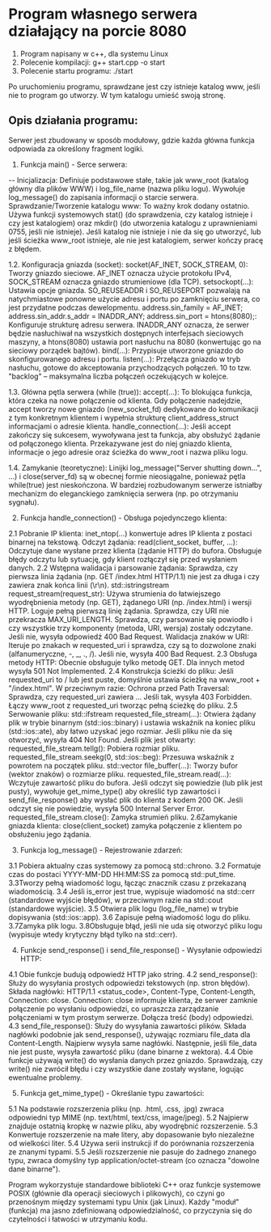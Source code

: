 # Program własnego serwera działający na porcie 8080

1. Program napisany w c++, dla systemu Linux
2. Polecenie kompilacji: g++ start.cpp -o start
3. Polecenie startu programu: ./start

Po uruchomieniu programu, sprawdzane jest czy istnieje katalog www,
jeśli nie to program go utworzy. W tym katalogu umieść swoją stronę.

## Opis działania programu:
Serwer jest zbudowany w sposób modułowy, gdzie każda główna funkcja odpowiada za określony fragment logiki.

1. Funkcja main() - Serce serwera:

-- Inicjalizacja:
Definiuje podstawowe stałe, takie jak www_root (katalog główny dla plików WWW) i log_file_name (nazwa pliku logu).
Wywołuje log_message() do zapisania informacji o starcie serwera.
Sprawdzanie/Tworzenie katalogu www: To ważny krok dodany ostatnio. Używa funkcji systemowych stat() (do sprawdzenia, czy katalog istnieje i czy jest katalogiem) oraz mkdir() (do utworzenia katalogu z uprawnieniami 0755, jeśli nie istnieje).     Jeśli katalog nie istnieje i nie da się go utworzyć, lub jeśli ścieżka www_root istnieje, ale nie jest katalogiem, serwer kończy pracę z błędem.

1.2. Konfiguracja gniazda (socket):
socket(AF_INET, SOCK_STREAM, 0): Tworzy gniazdo sieciowe. AF_INET oznacza użycie protokołu IPv4, SOCK_STREAM oznacza gniazdo strumieniowe (dla TCP).
setsockopt(...): Ustawia opcje gniazda. SO_REUSEADDR i SO_REUSEPORT pozwalają na natychmiastowe ponowne użycie adresu i portu po zamknięciu serwera, co jest przydatne podczas dewelopmentu.
address.sin_family = AF_INET; address.sin_addr.s_addr = INADDR_ANY; address.sin_port = htons(8080);: Konfiguruje strukturę adresu serwera. INADDR_ANY oznacza, że serwer będzie nasłuchiwał na wszystkich dostępnych interfejsach sieciowych maszyny, a htons(8080) ustawia port nasłuchu na 8080 (konwertując go na sieciowy porządek bajtów).
bind(...): Przypisuje utworzone gniazdo do skonfigurowanego adresu i portu.
listen(...): Przełącza gniazdo w tryb nasłuchu, gotowe do akceptowania przychodzących połączeń. 10 to tzw. "backlog" – maksymalna liczba połączeń oczekujących w kolejce.

1.3. Główna pętla serwera (while (true)):
accept(...): To blokująca funkcja, która czeka na nowe połączenie od klienta. Gdy połączenie nadejdzie, accept tworzy nowe gniazdo (new_socket_fd) dedykowane do komunikacji z tym konkretnym klientem i wypełnia strukturę client_address_struct informacjami o adresie klienta.
handle_connection(...): Jeśli accept zakończy się sukcesem, wywoływana jest ta funkcja, aby obsłużyć żądanie od połączonego klienta. Przekazywane jest do niej gniazdo klienta, informacje o jego adresie oraz ścieżka do www_root i nazwa pliku logu.

1.4. Zamykanie (teoretyczne): Linijki log_message("Server shutting down...", ...) i close(server_fd) są w obecnej formie nieosiągalne, ponieważ pętla while(true) jest nieskończona. W bardziej rozbudowanym serwerze istniałby mechanizm do eleganckiego zamknięcia serwera (np. po otrzymaniu sygnału).

2. Funkcja handle_connection() - Obsługa pojedynczego klienta:

2.1 Pobranie IP klienta: inet_ntop(...) konwertuje adres IP klienta z postaci binarnej na tekstową.
Odczyt żądania:
read(client_socket, buffer, ...): Odczytuje dane wysłane przez klienta (żądanie HTTP) do bufora.
Obsługuje błędy odczytu lub sytuację, gdy klient rozłączył się przed wysłaniem danych.
2.2 Wstępna walidacja i parsowanie żądania:
Sprawdza, czy pierwsza linia żądania (np. GET /index.html HTTP/1.1) nie jest za długa i czy zawiera znak końca linii (\r\n).
std::istringstream request_stream(request_str): Używa strumienia do łatwiejszego wyodrębnienia metody (np. GET), żądanego URI (np. /index.html) i wersji HTTP.
Loguje pełną pierwszą linię żądania.
Sprawdza, czy URI nie przekracza MAX_URI_LENGTH.
Sprawdza, czy parsowanie się powiodło i czy wszystkie trzy komponenty (metoda, URI, wersja) zostały odczytane. Jeśli nie, wysyła odpowiedź 400 Bad Request.
Walidacja znaków w URI: Iteruje po znakach w requested_uri i sprawdza, czy są to dozwolone znaki (alfanumeryczne, -, _, ., /). Jeśli nie, wysyła 400 Bad Request.
2.3 Obsługa metody HTTP:
Obecnie obsługuje tylko metodę GET. Dla innych metod wysyła 501 Not Implemented.
2.4 Konstrukcja ścieżki do pliku:
Jeśli requested_uri to / lub jest puste, domyślnie ustawia ścieżkę na www_root + "/index.html".
W przeciwnym razie:
Ochrona przed Path Traversal: Sprawdza, czy requested_uri zawiera ... Jeśli tak, wysyła 403 Forbidden.
Łączy www_root z requested_uri tworząc pełną ścieżkę do pliku.
2.5 Serwowanie pliku:
std::ifstream requested_file_stream(...): Otwiera żądany plik w trybie binarnym (std::ios::binary) i ustawia wskaźnik na koniec pliku (std::ios::ate), aby łatwo uzyskać jego rozmiar.
Jeśli pliku nie da się otworzyć, wysyła 404 Not Found.
Jeśli plik jest otwarty:
requested_file_stream.tellg(): Pobiera rozmiar pliku.
requested_file_stream.seekg(0, std::ios::beg): Przesuwa wskaźnik z powrotem na początek pliku.
std::vector<char> file_buffer(...): Tworzy bufor (wektor znaków) o rozmiarze pliku.
requested_file_stream.read(...): Wczytuje zawartość pliku do bufora.
Jeśli odczyt się powiedzie (lub plik jest pusty), wywołuje get_mime_type() aby określić typ zawartości i send_file_response() aby wysłać plik do klienta z kodem 200 OK.
Jeśli odczyt się nie powiedzie, wysyła 500 Internal Server Error.
requested_file_stream.close(): Zamyka strumień pliku.
2.6Zamykanie gniazda klienta: close(client_socket) zamyka połączenie z klientem po obsłużeniu jego żądania.

3. Funkcja log_message() - Rejestrowanie zdarzeń:

3.1 Pobiera aktualny czas systemowy za pomocą std::chrono.
3.2 Formatuje czas do postaci YYYY-MM-DD HH:MM:SS za pomocą std::put_time.
3.3Tworzy pełną wiadomość logu, łącząc znacznik czasu z przekazaną wiadomością.
3.4 Jeśli is_error jest true, wypisuje wiadomość na std::cerr (standardowe wyjście błędów), w przeciwnym razie na std::cout (standardowe wyjście).
3.5 Otwiera plik logu (log_file_name) w trybie dopisywania (std::ios::app).
3.6 Zapisuje pełną wiadomość logu do pliku.
3.7Zamyka plik logu.
3.8Obsługuje błąd, jeśli nie uda się otworzyć pliku logu (wypisuje wtedy krytyczny błąd tylko na std::cerr).

4. Funkcje send_response() i send_file_response() - Wysyłanie odpowiedzi HTTP:

4.1 Obie funkcje budują odpowiedź HTTP jako string.
4.2 send_response(): Służy do wysyłania prostych odpowiedzi tekstowych (np. stron błędów).
Składa nagłówki: HTTP/1.1 <status_code>, Content-Type, Content-Length, Connection: close. Connection: close informuje klienta, że serwer zamknie połączenie po wysłaniu odpowiedzi, co upraszcza zarządzanie połączeniami w tym prostym serwerze.
Dołącza treść (body) odpowiedzi.
4.3 send_file_response(): Służy do wysyłania zawartości plików.
Składa nagłówki podobnie jak send_response(), używając rozmiaru file_data dla Content-Length.
Najpierw wysyła same nagłówki.
Następnie, jeśli file_data nie jest puste, wysyła zawartość pliku (dane binarne z wektora).
4.4 Obie funkcje używają write() do wysłania danych przez gniazdo. Sprawdzają, czy write() nie zwrócił błędu i czy wszystkie dane zostały wysłane, logując ewentualne problemy.

5. Funkcja get_mime_type() - Określanie typu zawartości:

5.1 Na podstawie rozszerzenia pliku (np. .html, .css, .jpg) zwraca odpowiedni typ MIME (np. text/html, text/css, image/jpeg).
5.2 Najpierw znajduje ostatnią kropkę w nazwie pliku, aby wyodrębnić rozszerzenie.
5.3 Konwertuje rozszerzenie na małe litery, aby dopasowanie było niezależne od wielkości liter.
5.4 Używa serii instrukcji if do porównania rozszerzenia ze znanymi typami.
5.5 Jeśli rozszerzenie nie pasuje do żadnego znanego typu, zwraca domyślny typ application/octet-stream (co oznacza "dowolne dane binarne").

Program wykorzystuje standardowe biblioteki C++ oraz funkcje systemowe POSIX (głównie dla operacji sieciowych i plikowych), co czyni go przenośnym między systemami typu Unix (jak Linux). Każdy "moduł" (funkcja) ma jasno zdefiniowaną odpowiedzialność, co przyczynia się do czytelności i łatwości w utrzymaniu kodu.
